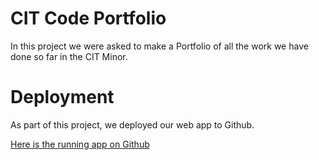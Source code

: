# CIT Code Portfolio

In this project we were asked to make a Portfolio of all the work we have done so far in the CIT Minor.

# Deployment
As part of this project, we deployed our web app to Github.

[Here is the running app on Github](https://mbeck2.github.io/)
